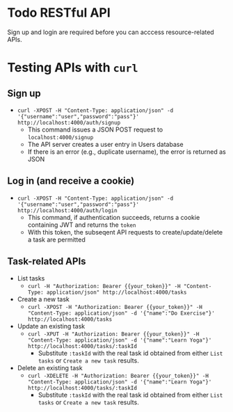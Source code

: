 # Todo RESTful API

Sign up and login are required before you can acccess resource-related APIs.

# Testing APIs with `curl`

## Sign up

- `curl -XPOST -H "Content-Type: application/json" -d '{"username":"user","password":"pass"}' http://localhost:4000/auth/signup`
  - This command issues a JSON POST request to `localhost:4000/signup`
  - The API server creates a user entry in Users database
  - If there is an error (e.g., duplicate username), the error is returned as JSON

## Log in (and receive a cookie)

- `curl -XPOST -H "Content-Type: application/json" -d '{"username":"user","password":"pass"}' http://localhost:4000/auth/login`
  - This command, if authentication succeeds, returns a cookie containing JWT and returns the `token`
  - With this token, the subseqent API requests to create/update/delete a task are permitted

## Task-related APIs

- List tasks
  - `curl -H "Authorization: Bearer {{your_token}}" -H "Content-Type: application/json" http://localhost:4000/tasks`
- Create a new task
  - `curl -XPOST -H "Authorization: Bearer {{your_token}}" -H "Content-Type: application/json" -d '{"name":"Do Exercise"}' http://localhost:4000/tasks`
- Update an existing task
  - `curl -XPUT -H "Authorization: Bearer {{your_token}}" -H "Content-Type: application/json" -d '{"name":"Learn Yoga"}' http://localhost:4000/tasks/:taskId`
    - Substitute `:taskId` with the real task id obtained from either `List tasks` or `Create a new task` results.
- Delete an existing task
  - `curl -XDELETE -H "Authorization: Bearer {{your_token}}" -H "Content-Type: application/json" -d '{"name":"Learn Yoga"}' http://localhost:4000/tasks/:taskId`
    - Substitute `:taskId` with the real task id obtained from either `List tasks` or `Create a new task` results.
